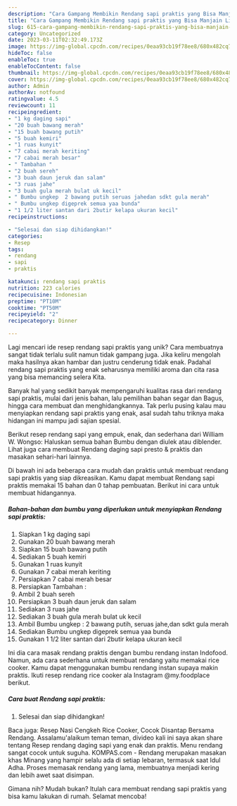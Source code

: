 ```yaml
---
description: "Cara Gampang Membikin Rendang sapi praktis yang Bisa Manjain Lidah"
title: "Cara Gampang Membikin Rendang sapi praktis yang Bisa Manjain Lidah"
slug: 615-cara-gampang-membikin-rendang-sapi-praktis-yang-bisa-manjain-lidah
category: Uncategorized
date: 2023-03-11T02:32:49.173Z
image: https://img-global.cpcdn.com/recipes/0eaa93cb19f78ee8/680x482cq70/rendang-sapi-praktis-foto-resep-utama.jpg
hideToc: false
enableToc: true
enableTocContent: false
thumbnail: https://img-global.cpcdn.com/recipes/0eaa93cb19f78ee8/680x482cq70/rendang-sapi-praktis-foto-resep-utama.jpg
cover: https://img-global.cpcdn.com/recipes/0eaa93cb19f78ee8/680x482cq70/rendang-sapi-praktis-foto-resep-utama.jpg
author: Admin
authorAv: notfound
ratingvalue: 4.5
reviewcount: 11
recipeingredient:
- "1 kg daging sapi"
- "20 buah bawang merah"
- "15 buah bawang putih"
- "5 buah kemiri"
- "1 ruas kunyit"
- "7 cabai merah keriting"
- "7 cabai merah besar"
- " Tambahan "
- "2 buah sereh"
- "3 buah daun jeruk dan salam"
- "3 ruas jahe"
- "3 buah gula merah bulat uk kecil"
- " Bumbu ungkep  2 bawang putih seruas jahedan sdkt gula merah"
- " Bumbu ungkep digeprek semua yaa bunda"
- "1 1/2 liter santan dari 2butir kelapa ukuran kecil"
recipeinstructions:

- "Selesai dan siap dihidangkan!"
categories:
- Resep
tags:
- rendang
- sapi
- praktis

katakunci: rendang sapi praktis 
nutrition: 223 calories
recipecuisine: Indonesian
preptime: "PT10M"
cooktime: "PT50M"
recipeyield: "2"
recipecategory: Dinner

---
```





Lagi mencari ide resep rendang sapi praktis yang unik? Cara membuatnya sangat tidak terlalu sulit namun tidak gampang juga. Jika keliru mengolah maka hasilnya akan hambar dan justru cenderung tidak enak. Padahal rendang sapi praktis yang enak seharusnya memiliki aroma dan cita rasa yang bisa memancing selera Kita.





Banyak hal yang sedikit banyak mempengaruhi kualitas rasa dari rendang sapi praktis, mulai dari jenis bahan, lalu pemilihan bahan segar dan Bagus, hingga cara membuat dan menghidangkannya. Tak perlu pusing kalau mau menyiapkan rendang sapi praktis yang enak,      asal sudah tahu triknya maka hidangan ini mampu jadi sajian spesial.














Berikut resep rendang sapi yang empuk, enak, dan sederhana dari William W. Wongso: Haluskan semua bahan Bumbu dengan diulek atau diblender. Lihat juga cara membuat Rendang daging sapi presto &amp; praktis dan masakan sehari-hari lainnya.






Di bawah ini ada beberapa cara mudah dan praktis untuk membuat rendang sapi praktis yang siap dikreasikan. Kamu dapat membuat Rendang sapi praktis memakai 15 bahan dan 0 tahap pembuatan. Berikut ini cara untuk membuat hidangannya.

<!--inarticleads1-->

##### Bahan-bahan dan bumbu yang diperlukan untuk menyiapkan Rendang sapi praktis:

1. Siapkan 1 kg daging sapi
1. Gunakan 20 buah bawang merah
1. Siapkan 15 buah bawang putih
1. Sediakan 5 buah kemiri
1. Gunakan 1 ruas kunyit
1. Gunakan 7 cabai merah keriting
1. Persiapkan 7 cabai merah besar
1. Persiapkan  Tambahan :
1. Ambil 2 buah sereh
1. Persiapkan 3 buah daun jeruk dan salam
1. Sediakan 3 ruas jahe
1. Sediakan 3 buah gula merah bulat uk kecil
1. Ambil  Bumbu ungkep : 2 bawang putih, seruas jahe,dan sdkt gula merah
1. Sediakan  Bumbu ungkep digeprek semua yaa bunda
1. Gunakan 1 1/2 liter santan dari 2butir kelapa ukuran kecil


Ini dia cara masak rendang praktis dengan bumbu rendang instan Indofood. Namun, ada cara sederhana untuk membuat rendang yaitu memakai rice cooker. Kamu dapat menggunakan bumbu rendang instan supaya makin praktis. Ikuti resep rendang rice cooker ala Instagram @my.foodplace berikut. 

<!--inarticleads2-->

##### Cara buat Rendang sapi praktis:


1. Selesai dan siap dihidangkan!

Baca juga: Resep Nasi Cengkeh Rice Cooker, Cocok Disantap Bersama Rendang. Assalamu&#39;alaikum teman teman, divideo kali ini saya akan share tentang Resep rendang daging sapi yang enak dan praktis. Menu rendang sangat cocok untuk suguha. KOMPAS.com - Rendang merupakan masakan khas Minang yang hampir selalu ada di setiap lebaran, termasuk saat Idul Adha. Proses memasak rendang yang lama, membuatnya menjadi kering dan lebih awet saat disimpan. 

Gimana nih? Mudah bukan? Itulah cara membuat rendang sapi praktis yang bisa kamu lakukan di rumah. Selamat mencoba!
